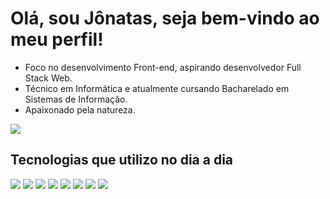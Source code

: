 # Olá, sou Jônatas, seja bem-vindo ao meu perfil!

- Foco no desenvolvimento Front-end, aspirando desenvolvedor Full Stack Web. 
- Técnico em Informática e atualmente cursando Bacharelado em Sistemas de Informação.
- Apaixonado pela natureza.

[![](https://github-readme-stats.vercel.app/api?username=jonatas-pereira)](https://github.com/jonatas-pereira/github-readme-stats)

## Tecnologias que utilizo no dia a dia
[![](https://img.shields.io/badge/HTML5-E34F26?style=for-the-badge&logo=html5&logoColor=white)]()
[![](https://img.shields.io/badge/CSS3-1572B6?style=for-the-badge&logo=css3&logoColor=white)]()
[![](https://img.shields.io/badge/Bootstrap-563D7C?style=for-the-badge&logo=bootstrap&logoColor=white)]()
[![](https://img.shields.io/badge/JavaScript-F7DF1E?style=for-the-badge&logo=javascript&logoColor=black)]()
[![](https://img.shields.io/badge/React-20232A?style=for-the-badge&logo=react&logoColor=61DAFB)]()
[![](https://img.shields.io/badge/TypeScript-007ACC?style=for-the-badge&logo=typescript&logoColor=white)]()
[![](https://img.shields.io/badge/Node.js-43853D?style=for-the-badge&logo=node.js&logoColor=white)]()
[![](https://img.shields.io/badge/Python-3776AB?style=for-the-badge&logo=python&logoColor=white)]()


